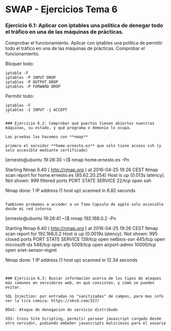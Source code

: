 
# SWAP - Ejercicios Tema 6

### Ejercicio 6.1: Aplicar con iptables una política de denegar todo el tráfico en una de las máquinas de prácticas.
Comprobar el funcionamiento.
Aplicar con iptables una política de permitir todo el tráfico en una de las máquinas de prácticas.
Comprobar el funcionamiento.

Bloquer todo:
```
iptable -F
iptables -P INPUT DROP
iptables -P OUTPUT DROP
iptables -P FORWARD DROP
```

Permitir todo:

```
iptables -F
iptables -I INPUT -j ACCEPT
``

### Ejercicio 6.2: Comprobar qué puertos tienen abiertos nuestras máquinas, su estado, y qué programa o demonio lo ocupa.

Las pruebas las hacemos con **nmap**

primero el servidor **home.ernesto.es** que solo tiene acceso ssh (y solo accesible mediante certificado)

```
[ernesto@ubuntu 19:26:30 ~]$ nmap home.ernesto.es -Pn

Starting Nmap 6.40 ( http://nmap.org ) at 2016-04-25 19:26 CEST
Nmap scan report for home.ernesto.es (85.62.20.254)
Host is up (0.013s latency).
Not shown: 999 filtered ports
PORT   STATE SERVICE
22/tcp open  ssh

Nmap done: 1 IP address (1 host up) scanned in 6.82 seconds
```

Tambinen probamos a acceder a un Time Capsule de apple solo accesible desde mi red interna

```
[ernesto@ubuntu 19:26:41 ~]$ nmap 192.168.0.2 -Pn

Starting Nmap 6.40 ( http://nmap.org ) at 2016-04-25 19:26 CEST
Nmap scan report for 192.168.0.2
Host is up (0.0019s latency).
Not shown: 995 closed ports
PORT      STATE SERVICE
139/tcp   open  netbios-ssn
445/tcp   open  microsoft-ds
548/tcp   open  afp
5009/tcp  open  airport-admin
10000/tcp open  snet-sensor-mgmt

Nmap done: 1 IP address (1 host up) scanned in 12.34 seconds
```


### Ejercicio 6.3: Buscar información acerca de los tipos de ataques más comunes en servidores web, en qué consisten, y cómo se pueden evitar.

SQL Injection: por entradas no "sanitizadas" de campos, para mas info ver la tira comica: https://xkcd.com/327/

DDoS: Ataque de denegacion de servicio distribudo

XSS: Cross Site Scripting, permitir parsear javascript cargado desde otro servidor, pudiendo embeber javascripts maliciosos para el usuario



